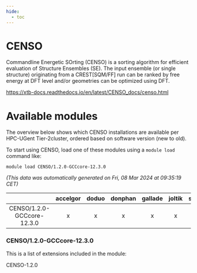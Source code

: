 ```yaml
---
hide:
  - toc
---
```


CENSO
=====


Commandline Energetic SOrting (CENSO) is a sorting algorithm for efficient evaluation of Structure Ensembles (SE). The input ensemble (or single structure) originating from a CREST[SQM/FF] run can be ranked by free energy at DFT level and/or geometries can be optimized using DFT.

https://xtb-docs.readthedocs.io/en/latest/CENSO_docs/censo.html
# Available modules


The overview below shows which CENSO installations are available per HPC-UGent Tier-2cluster, ordered based on software version (new to old).

To start using CENSO, load one of these modules using a `module load` command like:

```shell
module load CENSO/1.2.0-GCCcore-12.3.0
```

*(This data was automatically generated on Fri, 08 Mar 2024 at 09:35:19 CET)*  

| |accelgor|doduo|donphan|gallade|joltik|skitty|
| :---: | :---: | :---: | :---: | :---: | :---: | :---: |
|CENSO/1.2.0-GCCcore-12.3.0|x|x|x|x|x|x|


### CENSO/1.2.0-GCCcore-12.3.0

This is a list of extensions included in the module:

CENSO-1.2.0